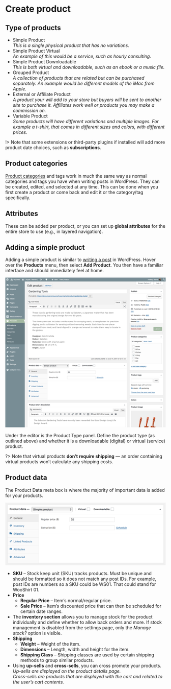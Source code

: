 # Create product

## Type of products

* Simple Product<br/>
*This is a single physical product that has no variations.*
* Simple Product Virtual<br/>
*An example of this would be a service, such as hourly consulting.*
* Simple Product Downloadable<br/>
*This is both virtual and downloadable, such as an ebook or a music file.*
* Grouped Product<br/>
*A collection of products that are related but can be purchased separately. An example would be different models of the iMac from Apple.*
* External or Affiliate Product<br/>
*A product your will add to your store but buyers will be sent to another site to purchase it. Affiliates work well or products you may make a commission on.*
* Variable Product<br/>
*Some products will have different variations and multiple images. For example a t-shirt, that comes in different sizes and colors, with different prices.*

!> Note that some extensions or third-party plugins if installed will add more product date choices, such as **subscriptions**.

## Product categories

[Product categories](managing-product-categories.md) and tags work in much the same way as normal categories and tags you have when writing posts in WordPress. They can be created, edited, and selected at any time. This can be done when you first create a product or come back and edit it or the category/tag specifically.

## Attributes

These can be added per product, or you can set up **global attributes** for the entire store to use (e.g., in layered navigation).

## Adding a simple product

Adding a simple product is similar to [writing a post](create-post.md) in WordPress. Hover over the **Products** menu, then select **Add Product**. You then have a familiar interface and should immediately feel at home.

![Create a product](img/create-product.png)

Under the editor is the Product Type panel. Define the product type (as outlined above) and whether it is a downloadable (digital) or virtual (service) product.

?> Note that virtual products **don’t require shipping** — an order containing virtual products won’t calculate any shipping costs.

## Product data

The Product Data meta box is where the majority of important data is added for your products.

![WooCommerce product data meta box](img/woocommerce-product-data.png)

* **SKU** – Stock keep unit (SKU) tracks products. Must be unique and should be formatted so it does not match any post IDs. For example, post IDs are numbers so a SKU could be WS01. That could stand for WooShirt 01.
* **Price** 
  * **Regular Price** – Item’s normal/regular price.
  * **Sale Price** – Item’s discounted price that can then be scheduled for certain date ranges.
* The **inventory section** allows you to manage stock for the product individually and define whether to allow back orders and more. If stock management is disabled from the settings page, only the *Manage stock?* option is visible.
* **Shipping**
  * **Weight** – Weight of the item.
  * **Dimensions** – Length, width and height for the item.
  * **Shipping Class** – Shipping classes are used by certain shipping methods to group similar products.
* Using **up-sells** and **cross-sells**, you can cross promote your products.<br/>
*Up-sells are displayed on the product details page.*<br/>
*Cross-sells are products that are displayed with the cart and related to the user’s cart contents.*
